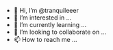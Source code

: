 - 👋 Hi, I’m @tranquileeer
- 👀 I’m interested in ...
- 🌱 I’m currently learning ...
- 💞️ I’m looking to collaborate on ...
- 📫 How to reach me ...

<!---
tranquileeer/tranquileeer is a ✨ special ✨ repository because its `README.md` (this file) appears on your GitHub profile.
You can click the Preview link to take a look at your changes.
--->
